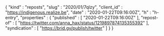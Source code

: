 {
  "kind" : "reposts",
  "slug" : "2020/01/7qlzy",
  "client_id" : "https://indigenous.realize.be",
  "date" : "2020-01-22T09:16:00Z",
  "h" : "h-entry",
  "properties" : {
    "published" : [ "2020-01-22T09:16:00Z" ],
    "repost-of" : [ "https://twitter.com/anna_hax/status/1219897874135355392" ],
    "syndication" : [ "https://brid.gy/publish/twitter" ]
  }
}
